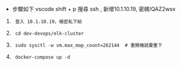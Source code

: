 - 步驟如下
vscode shift + p 搜尋 ssh , 新增10.1.10.19, 密碼!QAZ2wsx 
1.      登入 10.1.10.19，帳密私下給
2.      cd dev-devops/elk-cluster
3.      sudo sysctl -w vm.max_map_count=262144  # 重開機就要重下
4.      docker-compose up -d